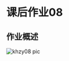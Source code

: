 # 课后作业08
## 作业概述
![khzy08 pic](https://github.com/JayKay7812/Database-Theory/blob/master/课后作业08/images/khzy08.png)
